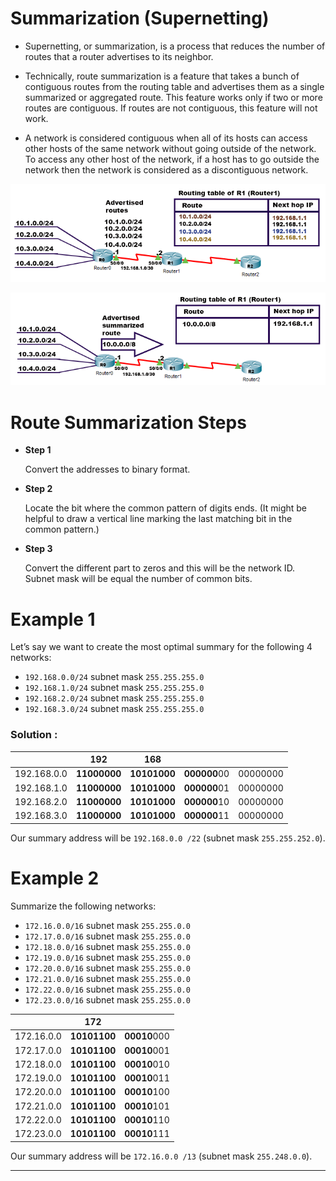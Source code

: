 # Summarization (Supernetting)

- Supernetting, or summarization, is a process that reduces the number of routes that a router advertises to its neighbor. 

- Technically, route summarization is a feature that takes a bunch of contiguous routes from the routing table and advertises them as a single summarized or aggregated route. This feature works only if two or more routes are contiguous. If routes are not contiguous, this feature will not work.

- A network is considered contiguous when all of its hosts can access other hosts of the same network without going outside of the network. To access any other host of the network, if a host has to go outside the network then the network is considered as a discontiguous network.

![Contiguous network](imgs/contiguous-route-without-summarization.png)

![Summarization](imgs/summarized-route.png)


# Route Summarization Steps

- **Step 1**

   Convert the addresses to binary format.

- **Step 2**

   Locate the bit where the common pattern of digits ends. (It might be helpful to draw a vertical line marking the last matching bit in the common pattern.)

- **Step 3**

  Convert the different part to zeros and this will be the network ID.
  Subnet mask will be equal the number of common bits. 
  
  
# Example 1
  
Let’s say we want to create the most optimal summary for the following 4 networks:

- `192.168.0.0/24` subnet mask `255.255.255.0`
- `192.168.1.0/24` subnet mask `255.255.255.0`
- `192.168.2.0/24` subnet mask `255.255.255.0`
- `192.168.3.0/24` subnet mask `255.255.255.0`

### Solution :

|              |      192   |     168    |            |        |
|--------------|------------|------------|------------|--------|
|192.168.0.0	|**11000000**|**10101000**|**000000**00|00000000|
|192.168.1.0	|**11000000**|**10101000**|**000000**01|00000000|
|192.168.2.0	|**11000000**|**10101000**|**000000**10|00000000|
|192.168.3.0	|**11000000**|**10101000**|**000000**11|00000000|

Our summary address will be `192.168.0.0 /22` (subnet mask `255.255.252.0`).

# Example 2

Summarize the following networks:

- `172.16.0.0/16`        subnet mask `255.255.0.0`
- `172.17.0.0/16`        subnet mask `255.255.0.0`
- `172.18.0.0/16`        subnet mask `255.255.0.0`
- `172.19.0.0/16`        subnet mask `255.255.0.0`
- `172.20.0.0/16`        subnet mask `255.255.0.0`
- `172.21.0.0/16`        subnet mask `255.255.0.0`
- `172.22.0.0/16`        subnet mask `255.255.0.0`
- `172.23.0.0/16`        subnet mask `255.255.0.0`

|              |      172   |         |
|--------------|------------|---------|
| 172.16.0.0	|**10101100**|**00010**000|
| 172.17.0.0	|**10101100**|**00010**001|
| 172.18.0.0	|**10101100**|**00010**010|
| 172.19.0.0	|**10101100**|**00010**011|
| 172.20.0.0   |**10101100**|**00010**100|
| 172.21.0.0   |**10101100**|**00010**101|
| 172.22.0.0   |**10101100**|**00010**110|
| 172.23.0.0   |**10101100**|**00010**111|

Our summary address will be `172.16.0.0 /13` (subnet mask `255.248.0.0`).

-----------------------------------------------------------
